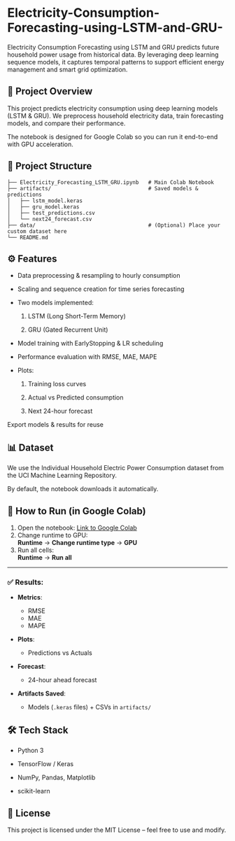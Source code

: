 # Electricity-Consumption-Forecasting-using-LSTM-and-GRU-
Electricity Consumption Forecasting using LSTM and GRU predicts future household power usage from historical data. By leveraging deep learning sequence models, it captures temporal patterns to support efficient energy management and smart grid optimization.

## 📌 Project Overview

This project predicts electricity consumption using deep learning models (LSTM & GRU).
We preprocess household electricity data, train forecasting models, and compare their performance.

The notebook is designed for Google Colab so you can run it end-to-end with GPU acceleration.

## 📂 Project Structure
```
├── Electricity_Forecasting_LSTM_GRU.ipynb   # Main Colab Notebook
├── artifacts/                               # Saved models & predictions
│   ├── lstm_model.keras
│   ├── gru_model.keras
│   ├── test_predictions.csv
│   └── next24_forecast.csv
├── data/                                    # (Optional) Place your custom dataset here
└── README.md
```

## ⚙️ Features
- Data preprocessing & resampling to hourly consumption

- Scaling and sequence creation for time series forecasting

- Two models implemented:

     1) LSTM (Long Short-Term Memory)

     2) GRU (Gated Recurrent Unit)

- Model training with EarlyStopping & LR scheduling

- Performance evaluation with RMSE, MAE, MAPE

- Plots:

   1. Training loss curves

   2. Actual vs Predicted consumption

   3. Next 24-hour forecast

Export models & results for reuse

## 📊 Dataset
We use the Individual Household Electric Power Consumption dataset from the
UCI Machine Learning Repository.

By default, the notebook downloads it automatically.

## 🚀 How to Run (in Google Colab)

1. Open the notebook: [Link to Google Colab](https://colab.research.google.com/)
2. Change runtime to GPU:  
   **Runtime** → **Change runtime type** → **GPU**
3. Run all cells:  
   **Runtime** → **Run all**

---

### ✅ Results:

- **Metrics**:  
  - RMSE  
  - MAE  
  - MAPE

- **Plots**:  
  - Predictions vs Actuals

- **Forecast**:  
  - 24-hour ahead forecast

- **Artifacts Saved**:
  - Models (`.keras` files) + CSVs in `artifacts/`

## 🛠️ Tech Stack

- Python 3

- TensorFlow / Keras

- NumPy, Pandas, Matplotlib

- scikit-learn

## 📜 License

This project is licensed under the MIT License – feel free to use and modify.
